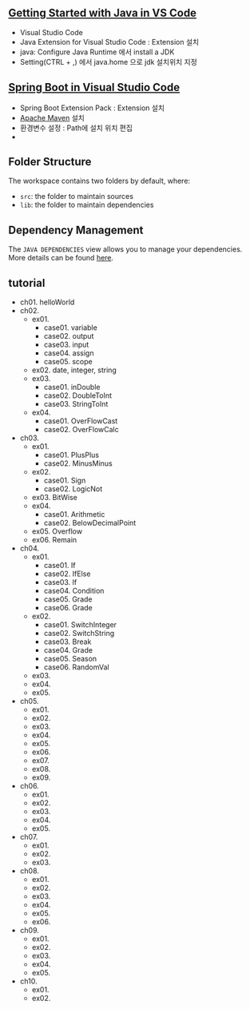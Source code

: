 ## [Getting Started with Java in VS Code](https://code.visualstudio.com/docs/java/java-tutorial)

- Visual Studio Code
- Java Extension for Visual Studio Code : Extension 설치
- java: Configure Java Runtime 에서 install a JDK
- Setting(CTRL + ,) 에서 java.home 으로 jdk 설치위치 지정

## [Spring Boot in Visual Studio Code](https://code.visualstudio.com/docs/java/java-spring-boot)

- Spring Boot Extension Pack : Extension 설치
- [Apache Maven](https://maven.apache.org/) 설치
- 환경변수 설정 : Path에 설치 위치 편집
-

## Folder Structure

The workspace contains two folders by default, where:

- `src`: the folder to maintain sources
- `lib`: the folder to maintain dependencies

## Dependency Management

The `JAVA DEPENDENCIES` view allows you to manage your dependencies. More details can be found [here](https://github.com/microsoft/vscode-java-pack/blob/master/release-notes/v0.9.0.md#work-with-jar-files-directly).

## tutorial

- ch01. helloWorld
- ch02.
  - ex01.
    - case01. variable
    - case02. output
    - case03. input
    - case04. assign
    - case05. scope
  - ex02. date, integer, string
  - ex03.
    - case01. inDouble
    - case02. DoubleToInt
    - case03. StringToInt
  - ex04.
    - case01. OverFlowCast
    - case02. OverFlowCalc
- ch03.
  - ex01.
    - case01. PlusPlus
    - case02. MinusMinus
  - ex02.
    - case01. Sign
    - case02. LogicNot
  - ex03. BitWise
  - ex04.
    - case01. Arithmetic
    - case02. BelowDecimalPoint
  - ex05. Overflow
  - ex06. Remain
- ch04.
  - ex01.
    - case01. If
    - case02. IfElse
    - case03. If
    - case04. Condition
    - case05. Grade
    - case06. Grade
  - ex02.
    - case01. SwitchInteger
    - case02. SwitchString
    - case03. Break
    - case04. Grade
    - case05. Season
    - case06. RandomVal
  - ex03.
  - ex04.
  - ex05.
- ch05.
  - ex01.
  - ex02.
  - ex03.
  - ex04.
  - ex05.
  - ex06.
  - ex07.
  - ex08.
  - ex09.
- ch06.
  - ex01.
  - ex02.
  - ex03.
  - ex04.
  - ex05.
- ch07.
  - ex01.
  - ex02.
  - ex03.
- ch08.
  - ex01.
  - ex02.
  - ex03.
  - ex04.
  - ex05.
  - ex06.
- ch09.
  - ex01.
  - ex02.
  - ex03.
  - ex04.
  - ex05.
- ch10.
  - ex01.
  - ex02.
